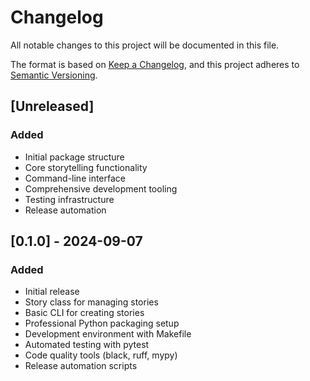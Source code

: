 # Changelog

All notable changes to this project will be documented in this file.

The format is based on [Keep a Changelog](https://keepachangelog.com/en/1.0.0/),
and this project adheres to [Semantic Versioning](https://semver.org/spec/v2.0.0.html).

## [Unreleased]

### Added
- Initial package structure
- Core storytelling functionality
- Command-line interface
- Comprehensive development tooling
- Testing infrastructure
- Release automation

## [0.1.0] - 2024-09-07

### Added
- Initial release
- Story class for managing stories
- Basic CLI for creating stories
- Professional Python packaging setup
- Development environment with Makefile
- Automated testing with pytest
- Code quality tools (black, ruff, mypy)
- Release automation scripts